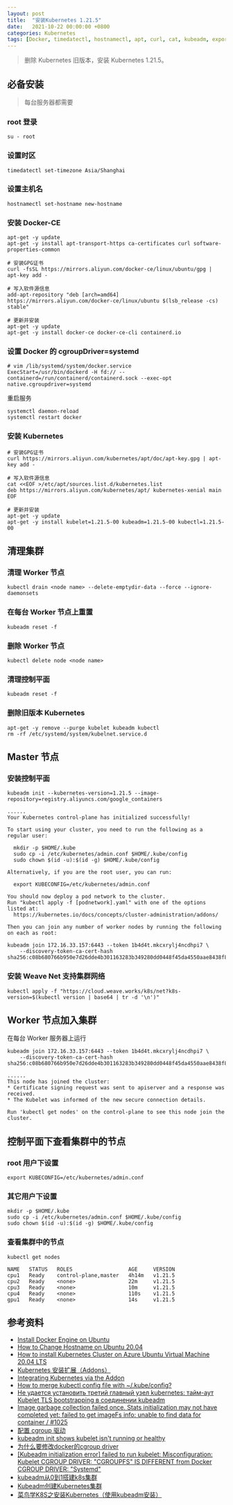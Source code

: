 ```yaml
---
layout: post
title:  "安装Kubernetes 1.21.5"
date:   2021-10-22 00:00:00 +0800
categories: Kubernetes
tags: [Docker, timedatectl, hostnamectl, apt, curl, cat, kubeadm, export, cp, chown, kubectl]
---
```


> 删除 Kubernetes 旧版本，安装 Kubernetes 1.21.5。

## 必备安装
> 每台服务器都需要

### root 登录
```shell
su - root
```

### 设置时区
```shell
timedatectl set-timezone Asia/Shanghai
```

### 设置主机名
```shell
hostnamectl set-hostname new-hostname
```

### 安装 Docker-CE
```shell
apt-get -y update
apt-get -y install apt-transport-https ca-certificates curl software-properties-common

# 安装GPG证书
curl -fsSL https://mirrors.aliyun.com/docker-ce/linux/ubuntu/gpg | apt-key add -

# 写入软件源信息
add-apt-repository "deb [arch=amd64] https://mirrors.aliyun.com/docker-ce/linux/ubuntu $(lsb_release -cs) stable"

# 更新并安装
apt-get -y update
apt-get -y install docker-ce docker-ce-cli containerd.io
```

### 设置 Docker 的 cgroupDriver=systemd
```shell
# vim /lib/systemd/system/docker.service
ExecStart=/usr/bin/dockerd -H fd:// --containerd=/run/containerd/containerd.sock --exec-opt native.cgroupdriver=systemd
```

重启服务
```shell
systemctl daemon-reload
systemctl restart docker
```

### 安装 Kubernetes
```shell
# 安装GPG证书
curl https://mirrors.aliyun.com/kubernetes/apt/doc/apt-key.gpg | apt-key add - 

# 写入软件源信息
cat <<EOF >/etc/apt/sources.list.d/kubernetes.list
deb https://mirrors.aliyun.com/kubernetes/apt/ kubernetes-xenial main
EOF

# 更新并安装
apt-get -y update
apt-get -y install kubelet=1.21.5-00 kubeadm=1.21.5-00 kubectl=1.21.5-00
```

## 清理集群
### 清理 Worker 节点
```shell
kubectl drain <node name> --delete-emptydir-data --force --ignore-daemonsets
```

### 在每台 Worker 节点上重置
```shell
kubeadm reset -f
```

### 删除 Worker 节点
```shell
kubectl delete node <node name>
```

### 清理控制平面
```shell
kubeadm reset -f
```

### 删除旧版本 Kubernetes
```shell
apt-get -y remove --purge kubelet kubeadm kubectl
rm -rf /etc/systemd/system/kubelnet.service.d
```

## Master 节点
### 安装控制平面
```shell
kubeadm init --kubernetes-version=1.21.5 --image-repository=registry.aliyuncs.com/google_containers
```
```
......
Your Kubernetes control-plane has initialized successfully!

To start using your cluster, you need to run the following as a regular user:

  mkdir -p $HOME/.kube
  sudo cp -i /etc/kubernetes/admin.conf $HOME/.kube/config
  sudo chown $(id -u):$(id -g) $HOME/.kube/config

Alternatively, if you are the root user, you can run:

  export KUBECONFIG=/etc/kubernetes/admin.conf

You should now deploy a pod network to the cluster.
Run "kubectl apply -f [podnetwork].yaml" with one of the options listed at:
  https://kubernetes.io/docs/concepts/cluster-administration/addons/

Then you can join any number of worker nodes by running the following on each as root:

kubeadm join 172.16.33.157:6443 --token 1b4d4t.mkcxrylj4ncdhpi7 \
	--discovery-token-ca-cert-hash sha256:c08b680766b950e7d26dde4b301163283b349280dd0448f45da4550aae8438f8 
```

### 安装 Weave Net 支持集群网络
```shell
kubectl apply -f "https://cloud.weave.works/k8s/net?k8s-version=$(kubectl version | base64 | tr -d '\n')"
```

## Worker 节点加入集群
在每台 Worker 服务器上运行
```shell
kubeadm join 172.16.33.157:6443 --token 1b4d4t.mkcxrylj4ncdhpi7 \
	--discovery-token-ca-cert-hash sha256:c08b680766b950e7d26dde4b301163283b349280dd0448f45da4550aae8438f8 
```
```
......
This node has joined the cluster:
* Certificate signing request was sent to apiserver and a response was received.
* The Kubelet was informed of the new secure connection details.

Run 'kubectl get nodes' on the control-plane to see this node join the cluster.
```

## 控制平面下查看集群中的节点
### root 用户下设置
```shell
export KUBECONFIG=/etc/kubernetes/admin.conf
```

### 其它用户下设置
```shell
mkdir -p $HOME/.kube
sudo cp -i /etc/kubernetes/admin.conf $HOME/.kube/config
sudo chown $(id -u):$(id -g) $HOME/.kube/config
```

### 查看集群中的节点
```shell
kubectl get nodes
```
```
NAME   STATUS   ROLES                  AGE     VERSION
cpu1   Ready    control-plane,master   4h14m   v1.21.5
cpu2   Ready    <none>                 22m     v1.21.5
cpu3   Ready    <none>                 10m     v1.21.5
cpu4   Ready    <none>                 110s    v1.21.5
gpu1   Ready    <none>                 14s     v1.21.5
```

## 参考资料
* [Install Docker Engine on Ubuntu](https://docs.docker.com/engine/install/ubuntu/)
* [How to Change Hostname on Ubuntu 20.04](https://phoenixnap.com/kb/ubuntu-20-04-change-hostname)
* [How to install Kubernetes Cluster on Azure Ubuntu Virtual Machine 20.04 LTS](https://stackoverflow.com/questions/69085180/how-to-install-kubernetes-cluster-on-azure-ubuntu-virtual-machine-20-04-lts/69128645#69128645)
* [Kubernetes 安装扩展（Addons）](https://kubernetes.io/zh/docs/concepts/cluster-administration/addons/)
* [Integrating Kubernetes via the Addon](https://www.weave.works/docs/net/latest/kubernetes/kube-addon/)
* [How to merge kubectl config file with ~/.kube/config?](https://stackoverflow.com/questions/46184125/how-to-merge-kubectl-config-file-with-kube-config)
* [Не удается установить третий главный узел kubernetes: тайм-аут Kubelet TLS bootstrapping в соединении kubeadm](https://coderoad.ru/52664098/Не-удается-установить-третий-главный-узел-kubernetes-тайм-аут-Kubelet-TLS)
* [Image garbage collection failed once. Stats initialization may not have completed yet: failed to get imageFs info: unable to find data for container / #1025](https://github.com/kubernetes/kubeadm/issues/1025)
* [配置 cgroup 驱动](https://kubernetes.io/zh/docs/tasks/administer-cluster/kubeadm/configure-cgroup-driver/)
* [kubeadm init shows kubelet isn't running or healthy](https://stackoverflow.com/questions/52119985/kubeadm-init-shows-kubelet-isnt-running-or-healthy)
* [为什么要修改docker的cgroup driver](https://blog.51cto.com/riverxyz/2537914)
* [[Kubeadm initialization error] failed to run kubelet: Misconfiguration: Kubelet CGROUP DRIVER: "CGROUPFS" IS DIFFERENT from Docker CGROUP DRIVER: "Systemd"](https://www.programmerall.com/article/57231708132/)
* [kubeadm从0到1搭建k8s集群](https://zhuanlan.zhihu.com/p/415297992)
* [Kubeadm创建Kubernetes集群](https://www.ityoudao.cn/posts/kubernetes-cluster-kubeadm/)
* [菜鸟学K8S之安装Kubernetes（使用kubeadm安装）](https://blog.csdn.net/ARPOSPF/article/details/114279773)
